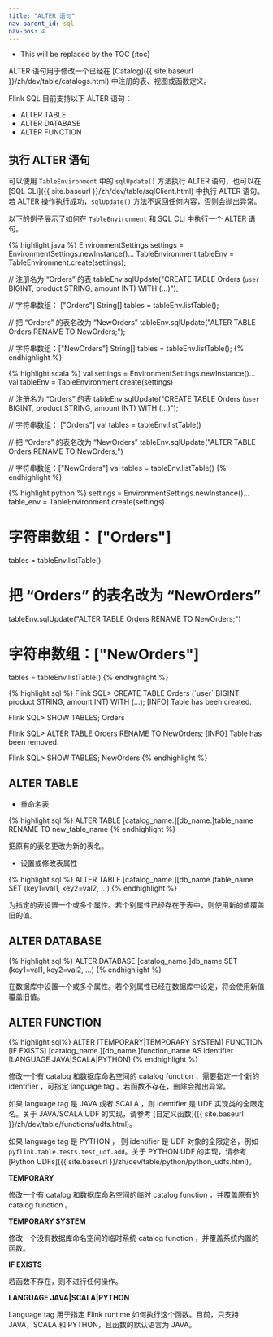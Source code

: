 ```yaml
---
title: "ALTER 语句"
nav-parent_id: sql
nav-pos: 4
---
```

<!--
Licensed to the Apache Software Foundation (ASF) under one
or more contributor license agreements.  See the NOTICE file
distributed with this work for additional information
regarding copyright ownership.  The ASF licenses this file
to you under the Apache License, Version 2.0 (the
"License"); you may not use this file except in compliance
with the License.  You may obtain a copy of the License at

  http://www.apache.org/licenses/LICENSE-2.0

Unless required by applicable law or agreed to in writing,
software distributed under the License is distributed on an
"AS IS" BASIS, WITHOUT WARRANTIES OR CONDITIONS OF ANY
KIND, either express or implied.  See the License for the
specific language governing permissions and limitations
under the License.
-->

* This will be replaced by the TOC
{:toc}

ALTER 语句用于修改一个已经在 [Catalog]({{ site.baseurl }}/zh/dev/table/catalogs.html) 中注册的表、视图或函数定义。

Flink SQL 目前支持以下 ALTER 语句：

- ALTER TABLE
- ALTER DATABASE
- ALTER FUNCTION

## 执行 ALTER 语句

可以使用 `TableEnvironment` 中的 `sqlUpdate()` 方法执行 ALTER 语句，也可以在 [SQL CLI]({{ site.baseurl }}/zh/dev/table/sqlClient.html) 中执行 ALTER 语句。 若 ALTER 操作执行成功，`sqlUpdate()` 方法不返回任何内容，否则会抛出异常。

以下的例子展示了如何在 `TableEnvironment` 和  SQL CLI 中执行一个 ALTER 语句。

<div class="codetabs" markdown="1">
<div data-lang="java" markdown="1">
{% highlight java %}
EnvironmentSettings settings = EnvironmentSettings.newInstance()...
TableEnvironment tableEnv = TableEnvironment.create(settings);

// 注册名为 “Orders” 的表
tableEnv.sqlUpdate("CREATE TABLE Orders (`user` BIGINT, product STRING, amount INT) WITH (...)");

// 字符串数组： ["Orders"]
String[] tables = tableEnv.listTable();

// 把 “Orders” 的表名改为 “NewOrders”
tableEnv.sqlUpdate("ALTER TABLE Orders RENAME TO NewOrders;");

// 字符串数组：["NewOrders"]
String[] tables = tableEnv.listTable();
{% endhighlight %}
</div>

<div data-lang="scala" markdown="1">
{% highlight scala %}
val settings = EnvironmentSettings.newInstance()...
val tableEnv = TableEnvironment.create(settings)

// 注册名为 “Orders” 的表
tableEnv.sqlUpdate("CREATE TABLE Orders (`user` BIGINT, product STRING, amount INT) WITH (...)");

// 字符串数组： ["Orders"]
val tables = tableEnv.listTable()

// 把 “Orders” 的表名改为 “NewOrders”
tableEnv.sqlUpdate("ALTER TABLE Orders RENAME TO NewOrders;")

// 字符串数组：["NewOrders"]
val tables = tableEnv.listTable()
{% endhighlight %}
</div>

<div data-lang="python" markdown="1">
{% highlight python %}
settings = EnvironmentSettings.newInstance()...
table_env = TableEnvironment.create(settings)

# 字符串数组： ["Orders"]
tables = tableEnv.listTable()

# 把 “Orders” 的表名改为 “NewOrders”
tableEnv.sqlUpdate("ALTER TABLE Orders RENAME TO NewOrders;")

# 字符串数组：["NewOrders"]
tables = tableEnv.listTable()
{% endhighlight %}
</div>

<div data-lang="SQL CLI" markdown="1">
{% highlight sql %}
Flink SQL> CREATE TABLE Orders (`user` BIGINT, product STRING, amount INT) WITH (...);
[INFO] Table has been created.

Flink SQL> SHOW TABLES;
Orders

Flink SQL> ALTER TABLE Orders RENAME TO NewOrders;
[INFO] Table has been removed.

Flink SQL> SHOW TABLES;
NewOrders
{% endhighlight %}
</div>
</div>

## ALTER TABLE

* 重命名表

{% highlight sql %}
ALTER TABLE [catalog_name.][db_name.]table_name RENAME TO new_table_name
{% endhighlight %}

把原有的表名更改为新的表名。

* 设置或修改表属性

{% highlight sql %}
ALTER TABLE [catalog_name.][db_name.]table_name SET (key1=val1, key2=val2, ...)
{% endhighlight %}

为指定的表设置一个或多个属性。若个别属性已经存在于表中，则使用新的值覆盖旧的值。

## ALTER DATABASE

{% highlight sql %}
ALTER DATABASE [catalog_name.]db_name SET (key1=val1, key2=val2, ...)
{% endhighlight %}

在数据库中设置一个或多个属性。若个别属性已经在数据库中设定，将会使用新值覆盖旧值。

## ALTER FUNCTION

{% highlight sql%}
ALTER [TEMPORARY|TEMPORARY SYSTEM] FUNCTION
  [IF EXISTS] [catalog_name.][db_name.]function_name
  AS identifier [LANGUAGE JAVA|SCALA|PYTHON]
{% endhighlight %}

修改一个有 catalog 和数据库命名空间的 catalog function ，需要指定一个新的 identifier ，可指定 language tag 。若函数不存在，删除会抛出异常。

如果 language tag 是 JAVA 或者 SCALA ，则 identifier 是 UDF 实现类的全限定名。关于 JAVA/SCALA UDF 的实现，请参考 [自定义函数]({{ site.baseurl }}/zh/dev/table/functions/udfs.html)。

如果 language tag 是 PYTHON ， 则 identifier 是 UDF 对象的全限定名，例如 `pyflink.table.tests.test_udf.add`。关于 PYTHON UDF 的实现，请参考 [Python UDFs]({{ site.baseurl }}/zh/dev/table/python/python_udfs.html)。

**TEMPORARY**

修改一个有 catalog 和数据库命名空间的临时 catalog function ，并覆盖原有的 catalog function 。

**TEMPORARY SYSTEM**

修改一个没有数据库命名空间的临时系统 catalog function ，并覆盖系统内置的函数。

**IF EXISTS**

若函数不存在，则不进行任何操作。

**LANGUAGE JAVA\|SCALA\|PYTHON**

Language tag 用于指定 Flink runtime 如何执行这个函数。目前，只支持 JAVA，SCALA 和 PYTHON，且函数的默认语言为 JAVA。
